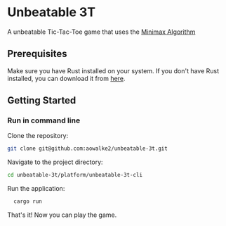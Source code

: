 # Unbeatable 3T

A unbeatable Tic-Tac-Toe game that uses the [Minimax Algorithm](https://en.wikipedia.org/wiki/Minimax)

## Prerequisites

Make sure you have Rust installed on your system. If you don't have Rust installed, you can download it from [here](https://www.rust-lang.org/tools/install).

## Getting Started

### Run in command line

Clone the repository:

```bash
git clone git@github.com:aowalke2/unbeatable-3t.git
```

Navigate to the project directory:

```bash
cd unbeatable-3t/platform/unbeatable-3t-cli
```

Run the application:

```bash
  cargo run
```

That's it! Now you can play the game.
